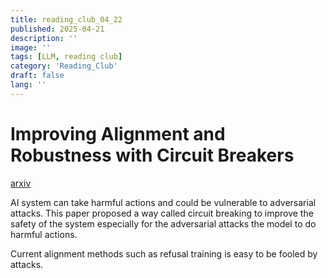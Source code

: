 ```yaml
---
title: reading_club_04_22
published: 2025-04-21
description: ''
image: ''
tags: [LLM, reading club]
category: 'Reading_Club'
draft: false 
lang: ''
---
```




# Improving Alignment and Robustness with Circuit Breakers
[arxiv](https://arxiv.org/pdf/2406.04313)

AI system can take harmful actions and could be vulnerable to adversarial attacks. This paper proposed a way called circuit breaking to improve the safety of the system especially for the adversarial attacks the model to do harmful actions.

Current alignment methods such as refusal training is easy to be fooled by attacks. 